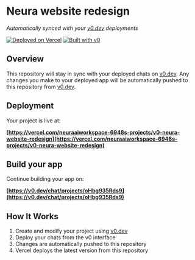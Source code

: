 # Neura website redesign

*Automatically synced with your [v0.dev](https://v0.dev) deployments*

[![Deployed on Vercel](https://img.shields.io/badge/Deployed%20on-Vercel-black?style=for-the-badge&logo=vercel)](https://vercel.com/neuraaiworkspace-6948s-projects/v0-neura-website-redesign)
[![Built with v0](https://img.shields.io/badge/Built%20with-v0.dev-black?style=for-the-badge)](https://v0.dev/chat/projects/oHbg935Rds9)

## Overview

This repository will stay in sync with your deployed chats on [v0.dev](https://v0.dev).
Any changes you make to your deployed app will be automatically pushed to this repository from [v0.dev](https://v0.dev).

## Deployment

Your project is live at:

**[https://vercel.com/neuraaiworkspace-6948s-projects/v0-neura-website-redesign](https://vercel.com/neuraaiworkspace-6948s-projects/v0-neura-website-redesign)**

## Build your app

Continue building your app on:

**[https://v0.dev/chat/projects/oHbg935Rds9](https://v0.dev/chat/projects/oHbg935Rds9)**

## How It Works

1. Create and modify your project using [v0.dev](https://v0.dev)
2. Deploy your chats from the v0 interface
3. Changes are automatically pushed to this repository
4. Vercel deploys the latest version from this repository
